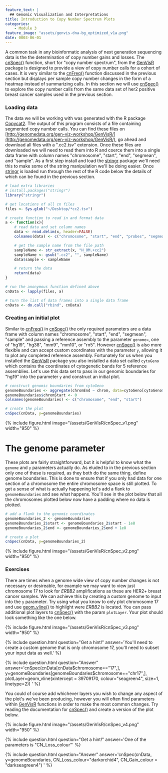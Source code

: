 ```yaml
---
feature_text: |
  ## Genomic Visualization and Interpretations
title: Introduction to Copy Number Spectrum Plots
categories:
    - Module 3
feature_image: "assets/genvis-dna-bg_optimized_v1a.png"
date: 0003-06-01
---
```


A common task in any bioinformatic analysis of next generation sequencing data is the the determination of copy number gains and losses. The [cnSpec()](https://www.rdocumentation.org/packages/GenVisR/versions/1.0.4/topics/cnSpec) function, short for "copy number spectrum", from the [GenVisR](https://bioconductor.org/packages/release/bioc/html/GenVisR.html) package is designed to provide a view of copy number calls for a cohort of cases. It is very similar to the [cnFreq()](https://www.rdocumentation.org/packages/GenVisR/versions/1.0.4/topics/cnFreq) function discussed in the previous section but displays per sample copy number changes in the form of a heatmap instead of summarizing calls. In this section we will use [cnSpec()](https://www.rdocumentation.org/packages/GenVisR/versions/1.0.4/topics/cnSpec) to explore the copy number calls from the same data set of her2 positive breast cancer samples used in the previous section.

### Loading data
The data we will be working with was generated with the R package [Copycat2](https://github.com/abelhj/cc2). The output of this program consists of a file containing segmented copy number calls. You can find these files on [http://genomedata.org/gen-viz-workshop/GenVisR/](http://genomedata.org/gen-viz-workshop/GenVisR/), go ahead and download all files with a ".cc2.tsv" extension. Once these files are downloaded we will need to read them into R and coerce them into a single data frame with column names "chromosome", "start", "end", "segmean", and "sample". As a first step install and load the [stringr](https://cran.r-project.org/web/packages/stringr/index.html) package we'll need this to make some of the string manipulation we'll be doing easier. Once [stringr](https://cran.r-project.org/web/packages/stringr/index.html) is loaded run through the rest of the R code below the details of which can be found in the previous section.

```R
# load extra libraries
# install.packages("stringr")
library("stringr")

# get locations of all cn files
files <- Sys.glob("~/Desktop/*cc2.tsv")

# create function to read in and format data
a <- function(x){
    # read data and set column names
    data <- read.delim(x, header=FALSE)
    colnames(data) <- c("chromosome", "start", "end", "probes", "segmean")

    # get the sample name from the file path
    sampleName <- str_extract(x, "H_OM.+cc2")
    sampleName <- gsub(".cc2", "", sampleName)
    data$sample <- sampleName

    # return the data
    return(data)
}

# run the anonymous function defined above
cnData <- lapply(files, a)

# turn the list of data frames into a single data frame
cnData <- do.call("rbind", cnData)
```

### Creating an initial plot
Similar to [cnFreq()](https://www.rdocumentation.org/packages/GenVisR/versions/1.0.4/topics/cnFreq) in [cnSpec()](https://www.rdocumentation.org/packages/GenVisR/versions/1.0.4/topics/cnSpec) the only required parameters are a data frame with column names "chromosome", "start", "end", "segmean", "sample" and passing a reference assembly to the parameter `genome=`, one of "hg19", "hg38", "mm9", "mm10", or "rn5". However [cnSpec()](https://www.rdocumentation.org/packages/GenVisR/versions/1.0.4/topics/cnSpec) is also more flexible and can accept custom coordinates with the parameter `y`, allowing it to plot any completed reference assembly. Fortunately for us when you installed the [GenVisR]() package you also installed a data set called `cytoGeno` which contains the coordinates of cytogenetic bands for 5 reference assemblies. Let's use this data set to pass in our genomic boundaries for "hg19" into the parameter `y` and construct an initial plot.

```R
# construct genomic boundaries from cytoGeno
genomeBoundaries <- aggregate(chromEnd ~ chrom, data=cytoGeno[cytoGeno$genome=="hg19",], max)
genomeBoundaries$chromStart <- 0
colnames(genomeBoundaries) <- c("chromosome", "end", "start")

# create the plot
cnSpec(cnData, y=genomeBoundaries)
```

{% include figure.html image="/assets/GenVisR/cnSpec_v1.png" width="950" %}

# The genome parameter

These plots are fairly straightforward, but it is helpful to know what the `genome` and `y` parameters actually do. As eluded to in the previous section only one of these is required, as they both do the same thing, define genome boundaries. This is done to ensure that if you only had data for one section of a chromosome the entire chromosome space is still plotted. To get a sense of what is actually happening let's add a flank to `genomeBoundaries` and see what happens. You'll see in the plot below that all the chromosomes plotted below now have a padding where no data is plotted.

```R
# add a flank to the genomic coordinates
genomeBoundaries_2 <- genomeBoundaries
genomeBoundaries_2$start <- genomeBoundaries_2$start - 1e8
genomeBoundaries_2$end <- genomeBoundaries_2$end + 1e8

# create a plot
cnSpec(cnData, y=genomeBoundaries_2)
```

{% include figure.html image="/assets/GenVisR/cnSpec_v2.png" width="950" %}

### Exercises

There are times when a genome wide view of copy number changes is not necessary or desireable, for example we may want to view just chromosome 17 to look for *ERBB2* amplifications as these are HER2+ breast cancer samples. We can achieve this by creating a custom genome to input into the `y` parameter. Try using what you know to only plot chromosome 17 and use [geom_vline()](http://ggplot2.tidyverse.org/reference/geom_abline.html) to highlight were *ERBB2* is located. You can pass additional plot layers to [cnSpec()](https://www.rdocumentation.org/packages/GenVisR/versions/1.0.4/topics/cnSpec) with the param `plotLayer`. Your plot should look something like the one below.

{% include figure.html image="/assets/GenVisR/cnSpec_v3.png" width="950" %}

{% include question.html question="Get a hint!" answer='You\'ll need to create a custom genome that is only chromosome 17, you\'ll need to subset your input data as well.' %}

{% include question.html question="Answer" answer='cnSpec(cnData[cnData$chromosome=="17",], y=genomeBoundaries[genomeBoundaries$chromosome=="chr17",], plotLayer=geom_vline(xintercept = 39709170, colour="seagreen4", size=1, linetype=2))
' %}

You could of course add whichever layers you wish to change any aspect of the plot's we've been producing, however you will often find parameters within [GenVisR](https://bioconductor.org/packages/release/bioc/html/GenVisR.html) functions in order to make the most common changes. Try reading the documentation for [cnSpec()](https://www.rdocumentation.org/packages/GenVisR/versions/1.0.4/topics/cnSpec) and create a version of the plot below.

{% include figure.html image="/assets/GenVisR/cnSpec_v4.png" width="950" %}

{% include question.html question="Get a hint!" answer='One of the parameters is "CN_Loss_colour"' %}

{% include question.html question="Answer" answer='cnSpec(cnData, y=genomeBoundaries, CN_Loss_colour="darkorchid4", CN_Gain_colour = "darkseagreen4")
' %}

